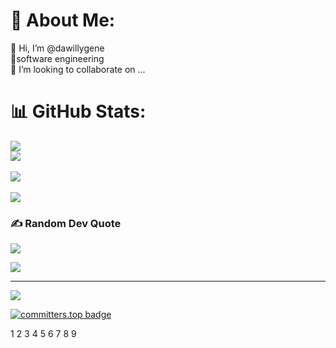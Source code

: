  # 💫 About Me:
👋 Hi, I’m @dawillygene<br>👀software engineering<br>🌱 I’m looking to collaborate on ...<br>


# 📊 GitHub Stats:
![](https://github-readme-stats.vercel.app/api?username=dawillygene&theme=dark&hide_border=false&include_all_commits=true&count_private=true)<br/>
![](https://github-readme-streak-stats.herokuapp.com/?user=dawillygene&count_private=true)<br/>  
![](https://github-readme-streak-stats.herokuapp.com/?user=dawillygene&theme=dark&hide_border=false)<br/>  
![](https://github-readme-stats.vercel.app/api/top-langs/?username=dawillygene&theme=dark&hide_border=false&include_all_commits=true&count_private=true&layout=compact)

### ✍️ Random Dev Quote
![](https://quotes-github-readme.vercel.app/api?type=horizontal&theme=radical)

![](https://komarev.com/ghpvc/?username=dawillygene&style=flat-square)

---
[![](https://visitcount.itsvg.in/api?id=dawillygene&icon=0&color=0)](https://visitcount.itsvg.in)

[![committers.top badge](https://user-badge.committers.top/tanzania_public/dawillygene.svg)](https://user-badge.committers.top/tanzania_public/dawillygene)

<!-- Proudly created with GPRM ( https://gprm.itsvg.in ) -->
1 2 3 4 5 6 7 8 9
